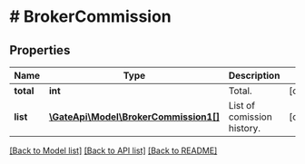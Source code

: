 # # BrokerCommission

## Properties

Name | Type | Description | Notes
------------ | ------------- | ------------- | -------------
**total** | **int** | Total. | [optional] 
**list** | [**\GateApi\Model\BrokerCommission1[]**](BrokerCommission1.md) | List of comission history. | [optional] 

[[Back to Model list]](../../README.md#documentation-for-models) [[Back to API list]](../../README.md#documentation-for-api-endpoints) [[Back to README]](../../README.md)
